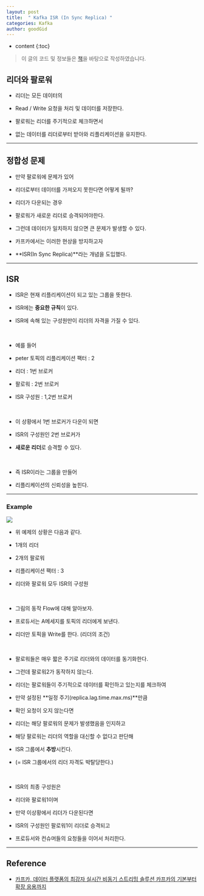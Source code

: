 ```yaml
---
layout: post
title:  " Kafka ISR (In Sync Replica) "
categories: Kafka
author: goodGid
---
```

* content
{:toc}

> 이 글의 코드 및 정보들은 [책](https://book.naver.com/bookdb/book_detail.nhn?bid=13540082)을 바탕으로 작성하였습니다.


## 리더와 팔로워

* 리더는 모든 데이터의 

* Read / Write 요청을 처리 및 데이터를 저장한다.

* 팔로워는 리더를 주기적으로 체크하면서

* 없는 데이터를 리더로부터 받아와 리플리케이션을 유지한다.

---

## 정합성 문제

* 만약 팔로워에 문제가 있어

* 리더로부터 데이터를 가져오지 못한다면 어떻게 될까?

* 리더가 다운되는 경우

* 팔로워가 새로운 리더로 승격되어야한다.

* 그런데 데이터가 일치하지 않으면 큰 문제가 발생할 수 있다.

* 카프카에서는 이러한 현상을 방지하고자

* **ISR(In Sync Replica)**라는 개념을 도입했다.








---

## ISR

* ISR은 현재 리플리케이션이 되고 있는 그룹을 뜻한다.

* ISR에는 **중요한 규칙**이 있다.

* ISR에 속해 있는 구성원만이 리더의 자격을 가질 수 있다.

<br>

* 예를 들어

* peter 토픽의 리플리케이션 팩터 : 2

* 리더 : 1번 브로커

* 팔로워 : 2번 브로커

* ISR 구성원 : 1,2번 브로커

<br>

* 이 상황에서 1번 브로커가 다운이 되면 

* ISR의 구성원인 2번 브로커가 

* **새로운 리더**로 승격할 수 있다.

<br>

* 즉 ISR이라는 그룹을 만들어

* 리플리케이션의 신뢰성을 높힌다.


---

### Example

![](/assets/img/kafka/Kafka-ISR_1.png)

* 위 예제의 상황은 다음과 같다.

* 1개의 리더

* 2개의 팔로워

* 리플리케이션 팩터 : 3

* 리더와 팔로워 모두 ISR의 구성원

<br>

* 그림의 동작 Flow에 대해 알아보자.

* 프로듀서는 A메세지를 토픽의 리더에게 보낸다.

* 리더만 토픽을 Write를 한다. (리더의 조건)

<br>

* 팔로워들은 매우 짧은 주기로 리더와의 데이터를 동기화한다.

* 그런데 팔로워2가 동작하지 않는다.

* 리더는 팔로워들이 주기적으로 데이터를 확인하고 있는지를 체크하여

* 만약 설정된 **일정 주기(replica.lag.time.max.ms)**만큼 

* 확인 요청이 오지 않는다면

* 리더는 해당 팔로워의 문제가 발생했음을 인지하고

* 해당 팔로워는 리더의 역할을 대신할 수 없다고 판단해

* ISR 그룹에서 **추방**시킨다.

* (= ISR 그룹에서의 리더 자격도 박탈당한다.)

<br>

* ISR의 최종 구성원은

* 리더와 팔로워1이며

* 만약 이상황에서 리더가 다운된다면

* ISR의 구성원인 팔로워1이 리더로 승격되고

* 프로듀서와 컨슈머들의 요청들을 이어서 처리한다.



---

## Reference

* [카프카, 데이터 플랫폼의 최강자 실시간 비동기 스트리밍 솔루션 카프카의 기본부터 확장 응용까지](https://book.naver.com/bookdb/book_detail.nhn?bid=13540082)